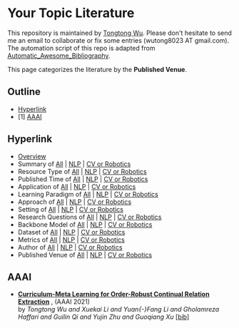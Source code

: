 # Your Topic Literature 
This repository is maintained by [Tongtong Wu](https://wutong8023.site). Please don't hesitate to send me an email to collaborate or fix some entries (wutong8023 AT gmail.com). The automation script of this repo is adapted from [Automatic_Awesome_Bibliography](https://github.com/TLESORT/Automatic_Awesome_Bibliography).

This page categorizes the literature by the **Published Venue**.

## Outline 
- [Hyperlink](https://github.com/wutong8023/Awesome_Information_Extraction/tree/master/your_topic4all/./README.md#hyperlink)
- [1] [AAAI](https://github.com/wutong8023/Awesome_Information_Extraction/tree/master/your_topic4all/./README.md#aaai)
## Hyperlink 
- [Overview](https://github.com/wutong8023/Auto-Bibfile/tree/master/README.md)
- Summary of [All](https://github.com/wutong8023/Auto-Bibfile/tree/master/cl4all/./) | [NLP](https://github.com/wutong8023/Auto-Bibfile/tree/master/cl4nlp/./) | [CV or Robotics](https://github.com/wutong8023/Auto-Bibfile/tree/master/cl4cv_robot/./)
- Resource Type of [All](https://github.com/wutong8023/Auto-Bibfile/tree/master/cl4all/type) | [NLP](https://github.com/wutong8023/Auto-Bibfile/tree/master/cl4nlp/type) | [CV or Robotics](https://github.com/wutong8023/Auto-Bibfile/tree/master/cl4cv_robot/type)
- Published Time of [All](https://github.com/wutong8023/Auto-Bibfile/tree/master/cl4all/time) | [NLP](https://github.com/wutong8023/Auto-Bibfile/tree/master/cl4nlp/time) | [CV or Robotics](https://github.com/wutong8023/Auto-Bibfile/tree/master/cl4cv_robot/time)
- Application of [All](https://github.com/wutong8023/Auto-Bibfile/tree/master/cl4all/application) | [NLP](https://github.com/wutong8023/Auto-Bibfile/tree/master/cl4nlp/application) | [CV or Robotics](https://github.com/wutong8023/Auto-Bibfile/tree/master/cl4cv_robot/application)
-  Learning Paradigm of [All](https://github.com/wutong8023/Auto-Bibfile/tree/master/cl4all/supervision) | [NLP](https://github.com/wutong8023/Auto-Bibfile/tree/master/cl4nlp/supervision) | [CV or Robotics](https://github.com/wutong8023/Auto-Bibfile/tree/master/cl4cv_robot/supervision)
- Approach of [All](https://github.com/wutong8023/Auto-Bibfile/tree/master/cl4all/approach) | [NLP](https://github.com/wutong8023/Auto-Bibfile/tree/master/cl4nlp/approach) | [CV or Robotics](https://github.com/wutong8023/Auto-Bibfile/tree/master/cl4cv_robot/approach)
- Setting of [All](https://github.com/wutong8023/Auto-Bibfile/tree/master/cl4all/setting) | [NLP](https://github.com/wutong8023/Auto-Bibfile/tree/master/cl4nlp/setting) | [CV or Robotics](https://github.com/wutong8023/Auto-Bibfile/tree/master/cl4cv_robot/setting)
- Research Questions of [All](https://github.com/wutong8023/Auto-Bibfile/tree/master/cl4all/research_question) | [NLP](https://github.com/wutong8023/Auto-Bibfile/tree/master/cl4nlp/research_question) | [CV or Robotics](https://github.com/wutong8023/Auto-Bibfile/tree/master/cl4cv_robot/research_question)
- Backbone Model of [All](https://github.com/wutong8023/Auto-Bibfile/tree/master/cl4all/backbone_model) | [NLP](https://github.com/wutong8023/Auto-Bibfile/tree/master/cl4nlp/backbone_model) | [CV or Robotics](https://github.com/wutong8023/Auto-Bibfile/tree/master/cl4cv_robot/backbone_model)
- Dataset of [All](https://github.com/wutong8023/Auto-Bibfile/tree/master/cl4all/dataset) | [NLP](https://github.com/wutong8023/Auto-Bibfile/tree/master/cl4nlp/dataset) | [CV or Robotics](https://github.com/wutong8023/Auto-Bibfile/tree/master/cl4cv_robot/dataset)
- Metrics of [All](https://github.com/wutong8023/Auto-Bibfile/tree/master/cl4all/metrics) | [NLP](https://github.com/wutong8023/Auto-Bibfile/tree/master/cl4nlp/metrics) | [CV or Robotics](https://github.com/wutong8023/Auto-Bibfile/tree/master/cl4cv_robot/metrics)
- Author of [All](https://github.com/wutong8023/Auto-Bibfile/tree/master/cl4all/author) | [NLP](https://github.com/wutong8023/Auto-Bibfile/tree/master/cl4nlp/author) | [CV or Robotics](https://github.com/wutong8023/Auto-Bibfile/tree/master/cl4cv_robot/author)
- Published Venue of [All](https://github.com/wutong8023/Auto-Bibfile/tree/master/cl4all/venue) | [NLP](https://github.com/wutong8023/Auto-Bibfile/tree/master/cl4nlp/venue) | [CV or Robotics](https://github.com/wutong8023/Auto-Bibfile/tree/master/cl4cv_robot/venue)

## AAAI

- [**Curriculum-Meta Learning for Order-Robust Continual Relation Extraction**](https://ojs.aaai.org/index.php/AAAI/article/view/17241) , (AAAI 2021)<br> by *Tongtong Wu and
Xuekai Li and
Yuan{-}Fang Li and
Gholamreza Haffari and
Guilin Qi and
Yujin Zhu and
Guoqiang Xu* [[bib]](https://github.com/wutong8023/Awesome_Information_Extraction/tree/master/./bibtex.bib#L4-L30) <br>
